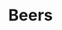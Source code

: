 ---
image: /images/beer.jpg
title: Beers
description: |-
    Beer is one of the oldest and most widely consumed alcoholic drinks in the world, and the third most popular drink overall after water and tea.
order: 8
menu: beers
---